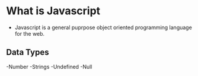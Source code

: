 # What is Javascript
- Javascript is a general puprpose object oriented programming language for the web.

## Data Types
  -Number
  -Strings
  -Undefined
  -Null
